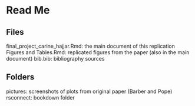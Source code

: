 # Read Me

## Files
final_project_carine_hajjar.Rmd: the main document of this replication
Figures and Tables.Rmd: replicated figures from the paper (also in the main document)
bib.bib: bibliography sources 

## Folders
pictures: screenshots of plots from original paper (Barber and Pope)
rsconnect: bookdown folder
